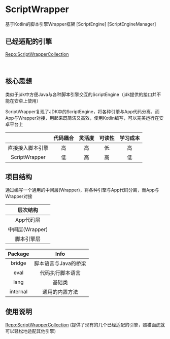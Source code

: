 # ScriptWrapper
基于Kotlin的脚本引擎Wrapper框架 [ScriptEngine] [ScriptEngineManager]




## 已经适配的引擎
[Repo:ScriptWrapperCollection](https://github.com/TIIEHenry/ScriptWrapperCollection)


​    


## 核心思想
类似于jdk中方便Java与各种脚本引擎交互的ScriptEngine（jdk提供的接口并不能在安卓上使用）

ScriptWrapper复现了JDK中的ScriptEngine，将各种引擎与App代码分离，而App与Wrapper对接，用起来既简洁又高效，使用Kotlin编写，可以完美运行在安卓平台上




|    |  代码耦合  |  灵活度  |  可读性  |  学习成本  |
|  :----:  |  :----:  | :----:  |  :----:  |  :----:  |
| 直接接入脚本引擎 | 高 |  高  |  低  |  高  |
|  ScriptWrapper  | 低 |  高  |  高  |  低  |







## 项目结构

通过编写一个通用的中间层(Wrapper)，将各种引擎与App代码分离，而App与Wrapper对接


|  层次结构  |
|  :----:  |
|  App代码层  |
|  中间层(Wrapper)  |
|  脚本引擎层  |


|  Package  |  Info  |
|  :----:  |  :----:  |
|  bridge  |  脚本语言与Java的桥梁  |
|  eval |  代码执行脚本语言  |
| lang | 基础类 |
|  internal |  通用的内置方法  |


## 使用说明



[Repo:ScriptWrapperCollection](https://github.com/TIIEHenry/ScriptWrapperCollection) (提供了现有的几个已经适配的引擎，照猫画虎就可以轻松地适配其他引擎)


